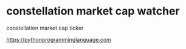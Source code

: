 # constellation market cap watcher 

constellation market cap ticker

https://pythonprogramminglanguage.com


